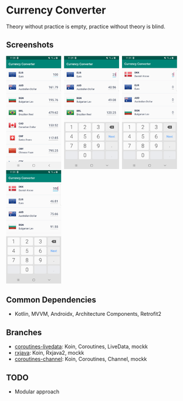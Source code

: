 # Currency Converter

Theory without practice is empty, practice without theory is blind.

## Screenshots
<img src="screenshots/01.png" width="150">&nbsp;
<img src="screenshots/02.png" width="150">&nbsp;
<img src="screenshots/03.png" width="150">&nbsp;
<img src="screenshots/04.png" width="150">

## Common Dependencies
- Kotlin, MVVM, Androidx, Architecture Components, Retrofit2

## Branches
- [coroutines-livedata](https://github.com/kikyoungkwon/currency-converter/tree/coroutines-livedata): Koin, Coroutines, LiveData, mockk
- [rxjava](https://github.com/kikyoungkwon/currency-converter/tree/rxjava): Koin, Rxjava2, mockk
- [coroutines-channel](https://github.com/kikyoungkwon/currency-converter/tree/coroutines-channel): Koin, Coroutines, Channel, mockk

## TODO
- Modular approach
